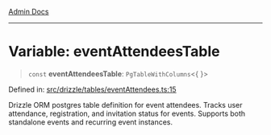 [Admin Docs](/)

***

# Variable: eventAttendeesTable

> `const` **eventAttendeesTable**: `PgTableWithColumns`\<\{ \}\>

Defined in: [src/drizzle/tables/eventAttendees.ts:15](https://github.com/Sourya07/talawa-api/blob/4e4298c85a0d2c28affa824f2aab7ec32b5f3ac5/src/drizzle/tables/eventAttendees.ts#L15)

Drizzle ORM postgres table definition for event attendees.
Tracks user attendance, registration, and invitation status for events.
Supports both standalone events and recurring event instances.
